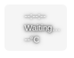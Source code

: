 <!DOCTYPE html><html><head><meta charset="utf-8">
  <link rel="stylesheet" href="https://cdnjs.cloudflare.com/ajax/libs/font-awesome/6.5.0/css/all.min.css"/>
  <style>
  html,body{margin:0;padding:0;background:transparent;color:#fff;font-family:sans-serif;}
  #info{position:absolute;top:8px;left:8px;display:flex;flex-direction:column;gap:4px;background:rgba(0,0,0,0.04);padding:12px;border-radius:8px;}
  .row{display:flex;align-items:center;font-size:15px;font-weight:500;text-shadow:0 0 4px #000,0 0 8px #000;}
  .row i{width:18px;margin-right:6px;text-align:center;}
  </style></head><body>
  
  <div id="info">
    <div class="row"><i class="fa-regular fa-clock"></i><span id="time">--:--:--</span></div>
    <div class="row">
      <i class="fa-solid fa-location-dot"></i>
      <span id="place">Waiting…</span>
    </div>
    <div class="row"><i class="fa-solid fa-cloud"></i><span id="weather">--°C</span></div>
  </div>
  
  <script>
  const placeEl = document.getElementById('place');
  const weatherEl = document.getElementById('weather');
  const GOOGLE_GEO_KEY = 'AIzaSyBFwxZu_EqPgs7pEqk1uHn1f46F6vUoEFU';
  
  let lastKnownLocation = null;
  let gpsSuccessful = false;
  let gpsAttempted = false;
  let consecutiveGPSFailures = 0;
  
  // Detect if we're on mobile
  const isMobile = /Android|webOS|iPhone|iPad|iPod|BlackBerry|IEMobile|Opera Mini/i.test(navigator.userAgent);
  const isIOS = /iPad|iPhone|iPod/.test(navigator.userAgent);
  
  // Detect if we're in an app environment (like PRISM Live)
  const isInApp = !window.location.href.startsWith('http') || 
                  window.navigator.standalone === true ||
                  window.matchMedia('(display-mode: standalone)').matches ||
                  document.referrer.includes('android-app://') ||
                  /wv|WebView/i.test(navigator.userAgent) ||
                  navigator.userAgent.includes('PRISM') ||
                  navigator.userAgent.includes('Live') ||
                  navigator.userAgent.includes('NAVER') ||
                  window.location.protocol === 'file:' ||
                  window.location.hostname === '' ||
                  !window.location.hostname ||
                  window.location.href.includes('prism') ||
                  window.location.href.includes('live') ||
                  // More aggressive detection for streaming apps
                  window.outerWidth === window.innerWidth ||
                  window.chrome === undefined ||
                  !window.chrome;
  
  function tick(){
    const now = new Date();
    const dayName = now.toLocaleDateString('en-US', { weekday: 'long' });
    const dateString = now.toLocaleDateString('en-GB', { year: 'numeric', month: '2-digit', day: '2-digit' });
    const timeString = now.toLocaleTimeString('en-US', { hour: '2-digit', minute: '2-digit', second: '2-digit', hour12: true });
    
    document.getElementById('time').textContent = `${dayName}, ${dateString}, ${timeString}`;
  }
  tick(); setInterval(tick, 1000);
  
  async function reverseGeocode(lat, lon){
    try {
      // Use Google's reverse geocoding API for better English translations
      const res = await fetch(`https://maps.googleapis.com/maps/api/geocode/json?latlng=${lat},${lon}&key=${GOOGLE_GEO_KEY}&language=en&result_type=street_address|route|neighborhood|locality|administrative_area_level_1|country`);
      const data = await res.json();
      
      if (data.status === 'OK' && data.results.length > 0) {
        const result = data.results[0];
        const components = result.address_components;
        
        // Extract components in preferred order
        let road = '';
        let area = '';
        let city = '';
        let state = '';
        let country = '';
        
        components.forEach(component => {
          const types = component.types;
          if (types.includes('route') || types.includes('street_address')) {
            road = component.long_name;
          } else if (types.includes('neighborhood') || types.includes('sublocality')) {
            area = component.long_name;
          } else if (types.includes('locality') || types.includes('administrative_area_level_2')) {
            city = component.long_name;
          } else if (types.includes('administrative_area_level_1')) {
            state = component.long_name;
          } else if (types.includes('country')) {
            country = component.long_name;
          }
        });
        
        // Build address string, prioritizing the most specific location
        const parts = [
          road || area,
          city,
          state,
          country
        ].filter(Boolean);
        
        return parts.join(", ");
      }
      
      // Fallback to formatted address if component parsing fails
      if (data.results.length > 0) {
        return data.results[0].formatted_address;
      }
      
      throw new Error('No results from Google Geocoding');
      
    } catch (error) {
      console.warn('Google geocoding failed, falling back to Nominatim:', error);
      
      // Fallback to Nominatim with additional language parameters
      const res = await fetch(`https://nominatim.openstreetmap.org/reverse?lat=${lat}&lon=${lon}&format=json&accept-language=en&addressdetails=1&extratags=1`);
      const geo = await res.json();
      const addr = geo.address;
      const parts = [
        addr.road || addr.suburb || "",
        addr.city || addr.town || addr.village || "",
        addr.state || "",
        addr.country || ""
      ].filter(Boolean);
      return parts.join(", ");
    }
  }
  
  async function fetchWeather(lat, lon){
    try {
      const r = await fetch(`https://api.open-meteo.com/v1/forecast?latitude=${lat}&longitude=${lon}&current=temperature_2m,weather_code&timezone=auto`);
      const j = await r.json();
      const c = Math.round(j.current.temperature_2m);
      const f = Math.round(c * 9 / 5 + 32);
      
      // Weather condition mapping for Open-Meteo weather codes
      const weatherCodes = {
        0: 'Clear Sky', 1: 'Mainly Clear', 2: 'Partly Cloudy', 3: 'Overcast',
        45: 'Fog', 48: 'Depositing Rime Fog', 51: 'Light Drizzle', 53: 'Moderate Drizzle', 
        55: 'Dense Drizzle', 56: 'Light Freezing Drizzle', 57: 'Dense Freezing Drizzle',
        61: 'Slight Rain', 63: 'Moderate Rain', 65: 'Heavy Rain', 66: 'Light Freezing Rain', 
        67: 'Heavy Freezing Rain', 71: 'Slight Snow', 73: 'Moderate Snow', 75: 'Heavy Snow',
        77: 'Snow Grains', 80: 'Slight Rain Showers', 81: 'Moderate Rain Showers', 
        82: 'Violent Rain Showers', 85: 'Slight Snow Showers', 86: 'Heavy Snow Showers',
        95: 'Thunderstorm', 96: 'Thunderstorm with Slight Hail', 99: 'Thunderstorm with Heavy Hail'
      };
      
      const desc = weatherCodes[j.current.weather_code] || 'Unknown';
      weatherEl.textContent = `${c}°C | ${f}°F, ${desc}`;
    } catch (error) {
      console.error('Weather fetch failed:', error);
      weatherEl.textContent = "Weather N/A";
    }
  }
  
  // Method 1: Try IRL Pro location data
  function getIRLProLocation() {
    if (window.locationData && window.locationData.latitude && window.locationData.longitude) {
      return {
        lat: window.locationData.latitude,
        lon: window.locationData.longitude,
        source: "IRL Pro GPS"
      };
    }
    return null;
  }
  
  // Method 1.5: Try PRISM Live location data
  function getPRISMLocation() {
    // Check for various possible PRISM Live location interfaces
    if (window.prismLocationData && window.prismLocationData.latitude && window.prismLocationData.longitude) {
      return {
        lat: window.prismLocationData.latitude,
        lon: window.prismLocationData.longitude,
        source: "PRISM Live GPS"
      };
    }
    
    // Alternative PRISM Live interfaces
    if (window.prism && window.prism.location && window.prism.location.latitude && window.prism.location.longitude) {
      return {
        lat: window.prism.location.latitude,
        lon: window.prism.location.longitude,
        source: "PRISM Live GPS"
      };
    }
    
    // Check for PRISM Live GPS data in different format
    if (window.PRISM_GPS && window.PRISM_GPS.lat && window.PRISM_GPS.lon) {
      return {
        lat: window.PRISM_GPS.lat,
        lon: window.PRISM_GPS.lon,
        source: "PRISM Live GPS"
      };
    }
    
    // Check webkit message handlers (common in mobile apps)
    if (window.webkit && window.webkit.messageHandlers && window.webkit.messageHandlers.locationHandler) {
      // This would require a callback mechanism, but we can try to access cached data
      if (window.webkit.lastKnownLocation && window.webkit.lastKnownLocation.latitude && window.webkit.lastKnownLocation.longitude) {
        return {
          lat: window.webkit.lastKnownLocation.latitude,
          lon: window.webkit.lastKnownLocation.longitude,
          source: "PRISM Live GPS (WebKit)"
        };
      }
    }
    
    // Check for Android interface
    if (window.Android && window.Android.getLatitude && window.Android.getLongitude) {
      try {
        const lat = parseFloat(window.Android.getLatitude());
        const lon = parseFloat(window.Android.getLongitude());
        if (!isNaN(lat) && !isNaN(lon) && lat !== 0 && lon !== 0) {
          return {
            lat: lat,
            lon: lon,
            source: "PRISM Live GPS (Android)"
          };
        }
      } catch (e) {
        console.warn('Android location interface failed:', e);
      }
    }
    
    return null;
  }
  
  // Method 1.6: Actively request location from PRISM Live
  function requestPRISMLocation() {
    return new Promise((resolve, reject) => {
      let resolved = false;
      
      // Set timeout to avoid hanging
      const timeout = setTimeout(() => {
        if (!resolved) {
          resolved = true;
          reject(new Error('PRISM Live location request timeout'));
        }
      }, 5000);
      
      // Try WebKit message handler
      if (window.webkit && window.webkit.messageHandlers && window.webkit.messageHandlers.locationHandler) {
        try {
          window.webkit.messageHandlers.locationHandler.postMessage({action: 'getCurrentLocation'});
          
          // Set up listener for response
          window.prismLocationCallback = function(locationData) {
            if (!resolved && locationData && locationData.latitude && locationData.longitude) {
              resolved = true;
              clearTimeout(timeout);
              resolve({
                lat: locationData.latitude,
                lon: locationData.longitude,
                source: "PRISM Live GPS (Requested)"
              });
            }
          };
          
          // Also check if location is immediately available
          setTimeout(() => {
            const location = getPRISMLocation();
            if (!resolved && location) {
              resolved = true;
              clearTimeout(timeout);
              resolve(location);
            }
          }, 100);
          
        } catch (e) {
          console.warn('WebKit location request failed:', e);
        }
      }
      
      // Try Android interface
      if (window.Android && window.Android.requestLocation) {
        try {
          window.Android.requestLocation();
          
          // Check for location after a brief delay
          setTimeout(() => {
            const location = getPRISMLocation();
            if (!resolved && location) {
              resolved = true;
              clearTimeout(timeout);
              resolve(location);
            }
          }, 1000);
          
        } catch (e) {
          console.warn('Android location request failed:', e);
        }
      }
      
      // Try posting messages to parent frame (if in iframe)
      try {
        window.parent.postMessage({type: 'requestLocation'}, '*');
        window.postMessage({type: 'requestLocation'}, '*');
        
        // Listen for response
        const messageListener = function(event) {
          if (!resolved && event.data && event.data.type === 'locationResponse' && event.data.latitude && event.data.longitude) {
            resolved = true;
            clearTimeout(timeout);
            window.removeEventListener('message', messageListener);
            resolve({
              lat: event.data.latitude,
              lon: event.data.longitude,
              source: "PRISM Live GPS (Message)"
            });
          }
        };
        window.addEventListener('message', messageListener);
        
      } catch (e) {
        console.warn('Message-based location request failed:', e);
      }
      
      // If no specific interface worked, reject after timeout
      setTimeout(() => {
        if (!resolved) {
          resolved = true;
          clearTimeout(timeout);
          reject(new Error('No PRISM Live location interface found'));
        }
      }, 2000);
    });
  }
  
  // Method 2: Try browser GPS
  function getBrowserGPS(showLoadingMessages = true) {
    return new Promise((resolve, reject) => {
      console.log('getBrowserGPS called, isInApp:', isInApp, 'showLoadingMessages:', showLoadingMessages);
      
      // Skip GPS entirely in app environments
      if (isInApp) {
        console.log('GPS skipped - in app environment');
        reject(new Error('GPS skipped - in app environment'));
        return;
      }
      
      if (!navigator.geolocation) {
        console.log('Geolocation not supported');
        reject(new Error('Geolocation not supported'));
        return;
      }
  
      if (showLoadingMessages) {
        console.log('Setting GPS loading message');
        placeEl.textContent = "Grabbing GPS Location...";
      }
      
      const options = {
        enableHighAccuracy: true,
        timeout: isIOS ? 60000 : (isMobile ? 45000 : 15000),
        maximumAge: gpsSuccessful ? 30000 : 0
      };
      
      navigator.geolocation.getCurrentPosition(
        (position) => {
          gpsSuccessful = true;
          consecutiveGPSFailures = 0;
          resolve({
            lat: position.coords.latitude,
            lon: position.coords.longitude,
            accuracy: Math.round(position.coords.accuracy),
            source: `GPS (±${Math.round(position.coords.accuracy)}m)`
          });
        },
        (error) => {
          consecutiveGPSFailures++;
          reject(error);
        },
        options
      );
    });
  }
  
  // Method 3: Fallback to IP location with multiple services
  async function getLocationFromGoogle(){
    try {
      const res = await fetch("https://www.googleapis.com/geolocation/v1/geolocate?key=" + GOOGLE_GEO_KEY, {
        method: "POST",
        headers: { "Content-Type": "application/json" },
        body: JSON.stringify({ considerIp: true })
      });
      const data = await res.json();
      
      if (data.error) {
        throw new Error(`Google Geolocation API error: ${data.error.message}`);
      }
      
      return {
        lat: data.location.lat,
        lon: data.location.lng,
        source: "IP Location (Google)"
      };
    } catch (error) {
      console.warn('Google IP location failed:', error);
      throw error;
    }
  }

  // Alternative IP location services
  async function getIPLocationFromIpApi() {
    try {
      const res = await fetch('https://ip-api.com/json/?fields=status,lat,lon');
      const data = await res.json();
      
      if (data.status !== 'success') {
        throw new Error('IP-API request failed');
      }
      
      return {
        lat: data.lat,
        lon: data.lon,
        source: "IP Location (IP-API)"
      };
    } catch (error) {
      console.warn('IP-API location failed:', error);
      throw error;
    }
  }

  async function getIPLocationFromIpInfo() {
    try {
      const res = await fetch('https://ipinfo.io/json');
      const data = await res.json();
      
      if (!data.loc) {
        throw new Error('IPInfo request failed - no location data');
      }
      
      const [lat, lon] = data.loc.split(',').map(Number);
      return {
        lat: lat,
        lon: lon,
        source: "IP Location (IPInfo)"
      };
    } catch (error) {
      console.warn('IPInfo location failed:', error);
      throw error;
    }
  }

  async function getIPLocationFromIpApi2() {
    try {
      const res = await fetch('https://ipapi.co/json/');
      const data = await res.json();
      
      if (data.error) {
        throw new Error(`IPAPI.co error: ${data.reason}`);
      }
      
      return {
        lat: data.latitude,
        lon: data.longitude,
        source: "IP Location (IPAPI.co)"
      };
    } catch (error) {
      console.warn('IPAPI.co location failed:', error);
      throw error;
    }
  }

  // Try multiple IP location services in order
  async function getIPLocation() {
    const services = [
      getLocationFromGoogle,
      getIPLocationFromIpApi,
      getIPLocationFromIpInfo,
      getIPLocationFromIpApi2
    ];

    for (const service of services) {
      try {
        const result = await service();
        console.log('IP location success:', result.source);
        return result;
      } catch (error) {
        console.warn('IP location service failed, trying next...', error);
        continue;
      }
    }
    
    throw new Error('All IP location services failed');
  }
  
  async function updateLocationAndWeather(showLoadingMessages = true){
    try {
      let locationData = null;
      
      // Try Method 1: IRL Pro location data
      locationData = getIRLProLocation();
      
      // Try Method 1.5: Try PRISM Live location data
      if (!locationData) {
        locationData = getPRISMLocation();
      }
      
      // Try Method 1.6: Actively request location from PRISM Live
      if (!locationData) {
        try {
          locationData = await requestPRISMLocation();
        } catch (prismError) {
          console.warn('PRISM Live location request failed:', prismError);
        }
      }
      
      // Try Method 2: Browser GPS (but skip in app environments where it often fails)
      if (!locationData && (!gpsAttempted || gpsSuccessful) && !isInApp) {
        try {
          locationData = await getBrowserGPS(showLoadingMessages);
          gpsAttempted = true;
        } catch (gpsError) {
          console.warn('GPS failed:', gpsError);
          gpsAttempted = true;
        }
      }
      
      // Try Method 3: IP location fallback
      if (!locationData) {
        if (showLoadingMessages) {
          placeEl.textContent = "Loading location...";
        }
        try {
          locationData = await getIPLocation();
        } catch (ipError) {
          console.error('All IP location services failed:', ipError);
        }
      }
      
      // Use last known GPS location only if it's very recent (within 5 minutes) and GPS just failed
      if (!locationData && gpsSuccessful && lastKnownLocation && lastKnownLocation.source.includes('GPS') && consecutiveGPSFailures === 1) {
        const now = Date.now();
        const locationAge = now - (lastKnownLocation.timestamp || 0);
        if (locationAge < 300000) { // 5 minutes
          locationData = lastKnownLocation;
          console.log('Using cached GPS location');
        }
      }
      
      // Update the display
      if (locationData) {
        lastKnownLocation = locationData;
        lastKnownLocation.timestamp = Date.now();
        if (showLoadingMessages) {
          placeEl.textContent = "Loading location...";
        }
        const label = await reverseGeocode(locationData.lat, locationData.lon);
        placeEl.textContent = label;
        fetchWeather(locationData.lat, locationData.lon);
        console.log('Location updated:', locationData.source, label);
      } else {
        throw new Error('No location data available from any source');
      }
      
    } catch (e) {
      console.error('Location update failed:', e);
      placeEl.textContent = "Location N/A";
      weatherEl.textContent = "Weather N/A";
    }
  }
  
  // Auto-refresh every 90 seconds (without loading messages)
  setInterval(() => updateLocationAndWeather(false), 90000);
  
  // Debug function to detect available location interfaces
  function debugLocationInterfaces() {
    console.log('=== LOCATION INTERFACE DEBUG ===');
    console.log('User Agent:', navigator.userAgent);
    console.log('Location href:', window.location.href);
    console.log('Location protocol:', window.location.protocol);
    console.log('Location hostname:', window.location.hostname);
    console.log('Window chrome:', !!window.chrome);
    console.log('Outer width:', window.outerWidth, 'Inner width:', window.innerWidth);
    console.log('IRL Pro locationData:', !!window.locationData);
    console.log('PRISM prismLocationData:', !!window.prismLocationData);
    console.log('PRISM window.prism:', !!window.prism);
    console.log('PRISM window.PRISM_GPS:', !!window.PRISM_GPS);
    console.log('WebKit messageHandlers:', !!(window.webkit && window.webkit.messageHandlers));
    console.log('Android interface:', !!window.Android);
    console.log('Navigator geolocation:', !!navigator.geolocation);
    console.log('Is in app environment:', isInApp);
    
    // Log all window properties that might be related to location
    const locationRelatedProps = [];
    for (let prop in window) {
      if (prop.toLowerCase().includes('location') || 
          prop.toLowerCase().includes('gps') || 
          prop.toLowerCase().includes('geo') ||
          prop.toLowerCase().includes('prism') ||
          prop.toLowerCase().includes('position')) {
        locationRelatedProps.push(prop + ': ' + typeof window[prop]);
      }
    }
    if (locationRelatedProps.length > 0) {
      console.log('Location-related window properties:', locationRelatedProps);
    }
    console.log('=== END DEBUG ===');
  }
  
  // Run debug on load
  setTimeout(debugLocationInterfaces, 1000);
  
  // Start immediately (with loading messages)
  updateLocationAndWeather(true);
  </script>
  </body></html>
